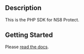 ## Description

This is the PHP SDK for NS8 Protect.

## Getting Started

Please [read the docs](https://github.com/ns8inc/protect-php-sdk/tree/master/public/en/platform/protect-php-sdk).
